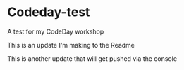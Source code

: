 # Codeday-test
A test for my CodeDay workshop

This is an update I'm making to the Readme

This is another update that will get pushed via the console

